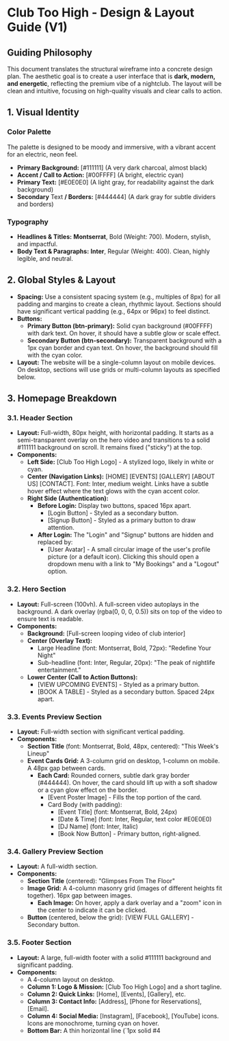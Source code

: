 # **Club Too High \- Design & Layout Guide (V1)**

## **Guiding Philosophy**

This document translates the structural wireframe into a concrete design plan. The aesthetic goal is to create a user interface that is **dark, modern, and energetic**, reflecting the premium vibe of a nightclub. The layout will be clean and intuitive, focusing on high-quality visuals and clear calls to action.

## **1\. Visual Identity**

### **Color Palette**

The palette is designed to be moody and immersive, with a vibrant accent for an electric, neon feel.

* **Primary Background:** \[\#111111\] (A very dark charcoal, almost black)  
* **Accent / Call to Action:** \[\#00FFFF\] (A bright, electric cyan)  
* **Primary Text:** \[\#E0E0E0\] (A light gray, for readability against the dark background)  
* **Secondary** Text **/ Borders:** \[\#444444\] (A dark gray for subtle dividers and borders)

### **Typography**

* **Headlines & Titles:** **Montserrat**, Bold (Weight: 700). Modern, stylish, and impactful.  
* **Body Text & Paragraphs:** **Inter**, Regular (Weight: 400). Clean, highly legible, and neutral.

## **2\. Global Styles & Layout**

* **Spacing:** Use a consistent spacing system (e.g., multiples of 8px) for all padding and margins to create a clean, rhythmic layout. Sections should have significant vertical padding (e.g., 64px or 96px) to feel distinct.  
* **Buttons:**  
  * **Primary Button (btn-primary):** Solid cyan background (\#00FFFF) with dark text. On hover, it should have a subtle glow or scale effect.  
  * **Secondary Button (btn-secondary):** Transparent background with a 1px cyan border and cyan text. On hover, the background should fill with the cyan color.  
* **Layout:** The website will be a single-column layout on mobile devices. On desktop, sections will use grids or multi-column layouts as specified below.

## **3\. Homepage Breakdown**

### **3.1. Header Section**

* **Layout:** Full-width, 80px height, with horizontal padding. It starts as a semi-transparent overlay on the hero video and transitions to a solid \#111111 background on scroll. It remains fixed ("sticky") at the top.  
* **Components:**  
  * **Left Side:** \[Club Too High Logo\] \- A stylized logo, likely in white or cyan.  
  * **Center (Navigation Links):** \[HOME\] \[EVENTS\] \[GALLERY\] \[ABOUT US\] \[CONTACT\]. Font: Inter, medium weight. Links have a subtle hover effect where the text glows with the cyan accent color.  
  * **Right Side (Authentication):**  
    * **Before Login:** Display two buttons, spaced 16px apart.  
      * \[Login Button\] \- Styled as a secondary button.  
      * \[Signup Button\] \- Styled as a primary button to draw attention.  
    * **After Login:** The "Login" and "Signup" buttons are hidden and replaced by:  
      * \[User Avatar\] \- A small circular image of the user's profile picture (or a default icon). Clicking this should open a dropdown menu with a link to "My Bookings" and a "Logout" option.

### **3.2. Hero Section**

* **Layout:** Full-screen (100vh). A full-screen video autoplays in the background. A dark overlay (rgba(0, 0, 0, 0.5)) sits on top of the video to ensure text is readable.  
* **Components:**  
  * **Background:** \[Full-screen looping video of club interior\]  
  * **Center (Overlay Text):**  
    * Large Headline (font: Montserrat, Bold, 72px): "Redefine Your Night"  
    * Sub-headline (font: Inter, Regular, 20px): "The peak of nightlife entertainment."  
  * **Lower Center (Call to Action Buttons):**  
    * \[VIEW UPCOMING EVENTS\] \- Styled as a primary button.  
    * \[BOOK A TABLE\] \- Styled as a secondary button. Spaced 24px apart.

### **3.3. Events Preview Section**

* **Layout:** Full-width section with significant vertical padding.  
* **Components:**  
  * **Section Title** (font: Montserrat, Bold, 48px, centered): "This Week's Lineup"  
  * **Event Cards Grid:** A 3-column grid on desktop, 1-column on mobile. A 48px gap between cards.  
    * **Each Card:** Rounded corners, subtle dark gray border (\#444444). On hover, the card should lift up with a soft shadow or a cyan glow effect on the border.  
      * \[Event Poster Image\] \- Fills the top portion of the card.  
      * Card Body (with padding):  
        * \[Event Title\] (font: Montserrat, Bold, 24px)  
        * \[Date & Time\] (font: Inter, Regular, text color \#E0E0E0)  
        * \[DJ Name\] (font: Inter, Italic)  
        * \[Book Now Button\] \- Primary button, right-aligned.

### **3.4. Gallery Preview Section**

* **Layout:** A full-width section.  
* **Components:**  
  * **Section Title** (centered): "Glimpses From The Floor"  
  * **Image Grid:** A 4-column masonry grid (images of different heights fit together). 16px gap between images.  
    * **Each Image:** On hover, apply a dark overlay and a "zoom" icon in the center to indicate it can be clicked.  
  * **Button** (centered, below the grid): \[VIEW FULL GALLERY\] \- Secondary button.

### **3.5. Footer Section**

* **Layout:** A large, full-width footer with a solid \#111111 background and significant padding.  
* **Components:**  
  * A 4-column layout on desktop.  
  * **Column 1: Logo & Mission:** \[Club Too High Logo\] and a short tagline.  
  * **Column 2: Quick Links:** \[Home\], \[Events\], \[Gallery\], etc.  
  * **Column 3: Contact Info:** \[Address\], \[Phone for Reservations\], \[Email\].  
  * **Column 4: Social Media:** \[Instagram\], \[Facebook\], \[YouTube\] icons. Icons are monochrome, turning cyan on hover.  
  * **Bottom Bar:** A thin horizontal line (\`1px solid \#4